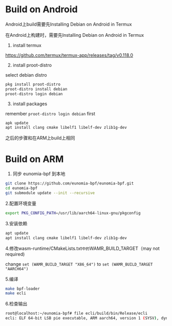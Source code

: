 # Build on  Android

Android上build需要先Installing Debian on Android in Termux 

在Android上构建时，需要先Installing Debian on Android in Termux 

1. install termux

https://github.com/termux/termux-app/releases/tag/v0.118.0

2. install proot-distro

select debian distro

```sh
pkg install proot-distro
proot-distro install debian
proot-distro login debian
```

3. install packages

remember `proot-distro login debian` first

```sh
apk update
apt install clang cmake libelf1 libelf-dev zlib1g-dev
```

之后的步骤和在ARM上build上相同



# Build on  ARM



1. 同步 eunomia-bpf 到本地

```sh
git clone https://github.com/eunomia-bpf/eunomia-bpf.git
cd eunomia-bpf
git submodule update --init --recursive
```

2.配置环境变量

```sh
export PKG_CONFIG_PATH=/usr/lib/aarch64-linux-gnu/pkgconfig
```

3.安装依赖

```sh
apt update
apt install clang cmake libelf1 libelf-dev zlib1g-dev
```

4.修改wasm-runtime/CMakeLists.txt` 中的 `WAMR_BUILD_TARGET（may not required)

change `set (WAMR_BUILD_TARGET "X86_64")` to `set (WAMR_BUILD_TARGET "AARCH64")`

5.编译

```sh
make bpf-loader
make ecli
```

6.检查输出

```sh
root@localhost:~/eunomia-bpf# file ecli/build/bin/Release/ecli
ecli: ELF 64-bit LSB pie executable, ARM aarch64, version 1 (SYSV), dynamically linked, interpreter /lib/ld-linux-aarch64.so.1, BuildID[sha1]=eab42b79be75951e3a573aa7c61136239d35c868, for GNU/Linux 3.7.0, with debug_info, not stripped
```

